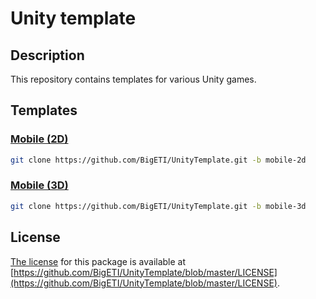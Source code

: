 # Unity template

## Description

This repository contains templates for various Unity games.

## Templates

### [Mobile (2D)](https://github.com/BigETI/UnityTemplate/tree/mobile-2d)

```bash
git clone https://github.com/BigETI/UnityTemplate.git -b mobile-2d
```

### [Mobile (3D)](https://github.com/BigETI/UnityTemplate/tree/mobile-3d)

```bash
git clone https://github.com/BigETI/UnityTemplate.git -b mobile-3d
```

## License

[The license](https://github.com/BigETI/UnityTemplate/blob/master/LICENSE) for this package is available at [https://github.com/BigETI/UnityTemplate/blob/master/LICENSE](https://github.com/BigETI/UnityTemplate/blob/master/LICENSE).